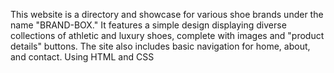 This website is a directory and showcase for various shoe brands under the name "BRAND-BOX." It features a simple design displaying diverse collections of athletic and luxury shoes, complete with images and "product details" buttons. The site also includes basic navigation for home, about, and contact.
Using HTML and CSS

